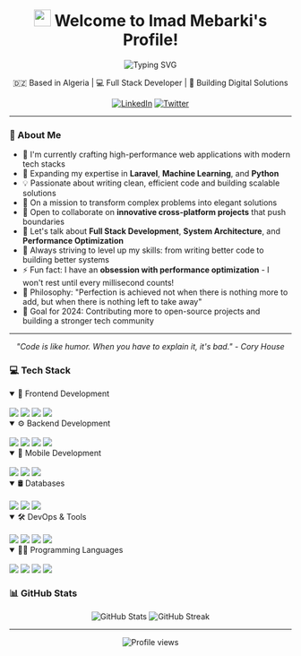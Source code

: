 <h1 align="center">
  <img src="https://media.giphy.com/media/hvRJCLFzcasrR4ia7z/giphy.gif" width="30px"/> 
  Welcome to Imad Mebarki's Profile!
</h1>

<div align="center">
  <img src="https://readme-typing-svg.herokuapp.com?font=Fira+Code&pause=1000&color=2D9EF7&center=true&vCenter=true&width=435&lines=Full+Stack+Developer;Problem+Solver;Open+Source+Enthusiast" alt="Typing SVG" />
</div>

<div align="center">
  <p>🇩🇿 Based in Algeria | 💻 Full Stack Developer | 🌟 Building Digital Solutions</p>
  
  [![LinkedIn](https://img.shields.io/badge/LinkedIn-%230077B5.svg?logo=linkedin&logoColor=white)](https://www.linkedin.com/in/mebarkiahmed)
  [![Twitter](https://img.shields.io/badge/Twitter-%231DA1F2.svg?logo=Twitter&logoColor=white)](https://x.com/3imadmebarki)
</div>

---

### 🚀 About Me

- 🔭 I'm currently crafting high-performance web applications with modern tech stacks
- 🌱 Expanding my expertise in **Laravel**, **Machine Learning**, and **Python**
- 💡 Passionate about writing clean, efficient code and building scalable solutions
- 🎯 On a mission to transform complex problems into elegant solutions
- 👯 Open to collaborate on **innovative cross-platform projects** that push boundaries
- 💬 Let's talk about **Full Stack Development**, **System Architecture**, and **Performance Optimization**
- 🚀 Always striving to level up my skills: from writing better code to building better systems
- ⚡ Fun fact: I have an **obsession with performance optimization** - I won't rest until every millisecond counts!
- 🎨 Philosophy: "Perfection is achieved not when there is nothing more to add, but when there is nothing left to take away"
- 🌟 Goal for 2024: Contributing more to open-source projects and building a stronger tech community

---

<div align="center">
  <i>"Code is like humor. When you have to explain it, it's bad." - Cory House</i>
</div>

### 💻 Tech Stack

<details open>
<summary>🎨 Frontend Development</summary>
<br>
<div align="left">
  <img src="https://img.shields.io/badge/next.js-%23000000.svg?style=for-the-badge&logo=next.js&logoColor=white" />
  <img src="https://img.shields.io/badge/react-%2320232a.svg?style=for-the-badge&logo=react&logoColor=%2361DAFB" />
  <img src="https://img.shields.io/badge/redux-%23593d88.svg?style=for-the-badge&logo=redux&logoColor=white" />
  <img src="https://img.shields.io/badge/typescript-%23007ACC.svg?style=for-the-badge&logo=typescript&logoColor=white" />
</div>
</details>

<details open>
<summary>⚙️ Backend Development</summary>
<br>
<div align="left">
  <img src="https://img.shields.io/badge/node.js-6DA55F?style=for-the-badge&logo=node.js&logoColor=white" />
  <img src="https://img.shields.io/badge/express.js-%23404d59.svg?style=for-the-badge&logo=express&logoColor=%2361DAFB" />
  <img src="https://img.shields.io/badge/laravel-%23FF2D20.svg?style=for-the-badge&logo=laravel&logoColor=white" />
  <img src="https://img.shields.io/badge/php-%23777BB4.svg?style=for-the-badge&logo=php&logoColor=white" />
</div>
</details>

<details open>
<summary>📱 Mobile Development</summary>
<br>
<div align="left">
  <img src="https://img.shields.io/badge/kotlin-%237F52FF.svg?style=for-the-badge&logo=kotlin&logoColor=white" />
  <img src="https://img.shields.io/badge/java-%23ED8B00.svg?style=for-the-badge&logo=java&logoColor=white" />
  <img src="https://img.shields.io/badge/Android-3DDC84?style=for-the-badge&logo=android&logoColor=white" />
</div>
</details>

<details open>
<summary>🛢️ Databases</summary>
<br>
<div align="left">
  <img src="https://img.shields.io/badge/postgres-%23316192.svg?style=for-the-badge&logo=postgresql&logoColor=white" />
  <img src="https://img.shields.io/badge/mysql-%2300f.svg?style=for-the-badge&logo=mysql&logoColor=white" />
  <img src="https://img.shields.io/badge/MongoDB-%234ea94b.svg?style=for-the-badge&logo=mongodb&logoColor=white" />
</div>
</details>

<details open>
<summary>🛠 DevOps & Tools</summary>
<br>
<div align="left">
  <img src="https://img.shields.io/badge/docker-%230db7ed.svg?style=for-the-badge&logo=docker&logoColor=white" />
  <img src="https://img.shields.io/badge/nginx-%23009639.svg?style=for-the-badge&logo=nginx&logoColor=white" />
  <img src="https://img.shields.io/badge/git-%23F05033.svg?style=for-the-badge&logo=git&logoColor=white" />
  <img src="https://img.shields.io/badge/Linux-FCC624?style=for-the-badge&logo=linux&logoColor=black" />
</div>
</details>

<details open>
<summary>👨‍💻 Programming Languages</summary>
<br>
<div align="left">
  <img src="https://img.shields.io/badge/typescript-%23007ACC.svg?style=for-the-badge&logo=typescript&logoColor=white" />
  <img src="https://img.shields.io/badge/php-%23777BB4.svg?style=for-the-badge&logo=php&logoColor=white" />
  <img src="https://img.shields.io/badge/java-%23ED8B00.svg?style=for-the-badge&logo=java&logoColor=white" />
  <img src="https://img.shields.io/badge/kotlin-%237F52FF.svg?style=for-the-badge&logo=kotlin&logoColor=white" />
</div>
</details>

### 📊 GitHub Stats

<div align="center">
  <img src="https://github-readme-stats.vercel.app/api?username=mebarkiimad&show_icons=true&theme=radical" alt="GitHub Stats" />
  <img src="https://github-readme-streak-stats.herokuapp.com/?user=mebarkiimad&theme=radical" alt="GitHub Streak" />
</div>

---

<div align="center">
  <img src="https://komarev.com/ghpvc/?username=mebarkiimad&label=Profile%20views&color=0e75b6&style=flat" alt="Profile views" />
</div>
